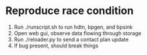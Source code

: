 # Reproduce race condition

1. Run ./runscript.sh to run hdtn, bpgen, and bpsink
2. Open web gui, observe data flowing through storage
3. Run ./reloader.py to send a contact plan update
4. If bug present, should break things
